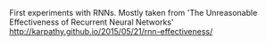 First experiments with RNNs. Mostly taken from 'The Unreasonable Effectiveness of Recurrent Neural Networks' http://karpathy.github.io/2015/05/21/rnn-effectiveness/
